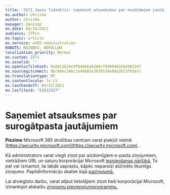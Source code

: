 ```yaml
---
title: '2571 Jauns līdzeklis: saņemiet atsauksmes par nosūtāmiem jautājumiem'
ms.author: chrisda
author: chrisda
manager: dansimp
ms.date: 04/14/2021
audience: ITPro
ms.topic: article
ms.service: o365-administration
ROBOTS: NOINDEX, NOFOLLOW
localization_priority: Normal
ms.custom: 2571
ms.assetid: ''
ms.openlocfilehash: 9a5611b24c9f04066a6266cf896046326d402247
ms.sourcegitcommit: 8bc60ec34bc1e40685e3976576e04a2623f63a7c
ms.translationtype: MT
ms.contentlocale: lv-LV
ms.lasthandoff: 04/15/2021
ms.locfileid: "51812327"
---
```

# <a name="get-feedback-about-spam-judgments"></a>Saņemiet atsauksmes par surogātpasta jautājumiem

**Piezīme** Microsoft 365 drošības centram varat piekļūt vietnē [https://security.microsoft.com](https://security.microsoft.com) .

Kā administrators varat viegli ziņot par aizdomīgiem e-pasta ziņojumiem, vietrāžiem URL un saturu korporācijai Microsoft [iesniegšanas pārlūkā.](https://security.microsoft.com/reportsubmission) To pat var izmantot, lai labāk saprastu, kāpēc nepareizi atzīmēts likumīgs ziņojums. Papildinformāciju skatiet šajā [paziņojumā.](https://techcommunity.microsoft.com/t5/Security-Privacy-and-Compliance/Empower-security-teams-to-easily-report-suspicious-emails-amp/ba-p/752622)

Lai atvieglotu darbu, varat atļaut lietotājiem ziņot tieši korporācijai Microsoft, izmantojot atskaišu [ziņojumu pievienojumprogrammu.](https://appsource.microsoft.com/product/office/WA104381180?src=office&tab=Overview)
